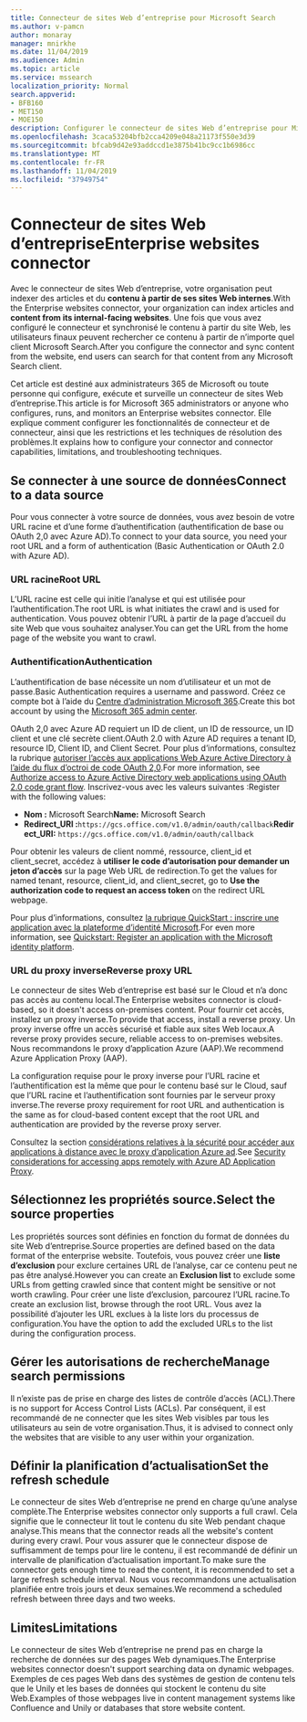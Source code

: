 ```yaml
---
title: Connecteur de sites Web d’entreprise pour Microsoft Search
ms.author: v-pamcn
author: monaray
manager: mnirkhe
ms.date: 11/04/2019
ms.audience: Admin
ms.topic: article
ms.service: mssearch
localization_priority: Normal
search.appverid:
- BFB160
- MET150
- MOE150
description: Configurer le connecteur de sites Web d’entreprise pour Microsoft Search
ms.openlocfilehash: 3caca53204bfb2cca4209e048a21173f550e3d39
ms.sourcegitcommit: bfcab9d42e93addccd1e3875b41bc9cc1b6986cc
ms.translationtype: MT
ms.contentlocale: fr-FR
ms.lasthandoff: 11/04/2019
ms.locfileid: "37949754"
---
```

# <a name="enterprise-websites-connector"></a><span data-ttu-id="bc5e5-103">Connecteur de sites Web d’entreprise</span><span class="sxs-lookup"><span data-stu-id="bc5e5-103">Enterprise websites connector</span></span>

<span data-ttu-id="bc5e5-104">Avec le connecteur de sites Web d’entreprise, votre organisation peut indexer des articles et du **contenu à partir de ses sites Web internes**.</span><span class="sxs-lookup"><span data-stu-id="bc5e5-104">With the Enterprise websites connector, your organization can index articles and **content from its internal-facing websites**.</span></span> <span data-ttu-id="bc5e5-105">Une fois que vous avez configuré le connecteur et synchronisé le contenu à partir du site Web, les utilisateurs finaux peuvent rechercher ce contenu à partir de n’importe quel client Microsoft Search.</span><span class="sxs-lookup"><span data-stu-id="bc5e5-105">After you configure the connector and sync content from the website, end users can search for that content from any Microsoft Search client.</span></span>

<span data-ttu-id="bc5e5-106">Cet article est destiné aux administrateurs 365 de Microsoft ou toute personne qui configure, exécute et surveille un connecteur de sites Web d’entreprise.</span><span class="sxs-lookup"><span data-stu-id="bc5e5-106">This article is for Microsoft 365 administrators or anyone who configures, runs, and monitors an Enterprise websites connector.</span></span> <span data-ttu-id="bc5e5-107">Elle explique comment configurer les fonctionnalités de connecteur et de connecteur, ainsi que les restrictions et les techniques de résolution des problèmes.</span><span class="sxs-lookup"><span data-stu-id="bc5e5-107">It explains how to configure your connector and connector capabilities, limitations, and troubleshooting techniques.</span></span>  

## <a name="connect-to-a-data-source"></a><span data-ttu-id="bc5e5-108">Se connecter à une source de données</span><span class="sxs-lookup"><span data-stu-id="bc5e5-108">Connect to a data source</span></span> 
<span data-ttu-id="bc5e5-109">Pour vous connecter à votre source de données, vous avez besoin de votre URL racine et d’une forme d’authentification (authentification de base ou OAuth 2,0 avec Azure AD).</span><span class="sxs-lookup"><span data-stu-id="bc5e5-109">To connect to your data source, you need your root URL and a form of authentication (Basic Authentication or OAuth 2.0 with Azure AD).</span></span>

### <a name="root-url"></a><span data-ttu-id="bc5e5-110">URL racine</span><span class="sxs-lookup"><span data-stu-id="bc5e5-110">Root URL</span></span>
<span data-ttu-id="bc5e5-111">L’URL racine est celle qui initie l’analyse et qui est utilisée pour l’authentification.</span><span class="sxs-lookup"><span data-stu-id="bc5e5-111">The root URL is what initiates the crawl and is used for authentication.</span></span> <span data-ttu-id="bc5e5-112">Vous pouvez obtenir l’URL à partir de la page d’accueil du site Web que vous souhaitez analyser.</span><span class="sxs-lookup"><span data-stu-id="bc5e5-112">You can get the URL from the home page of the website you want to crawl.</span></span>

### <a name="authentication"></a><span data-ttu-id="bc5e5-113">Authentification</span><span class="sxs-lookup"><span data-stu-id="bc5e5-113">Authentication</span></span> 
<span data-ttu-id="bc5e5-114">L’authentification de base nécessite un nom d’utilisateur et un mot de passe.</span><span class="sxs-lookup"><span data-stu-id="bc5e5-114">Basic Authentication requires a username and password.</span></span> <span data-ttu-id="bc5e5-115">Créez ce compte bot à l’aide du [Centre d’administration Microsoft 365](https://admin.microsoft.com).</span><span class="sxs-lookup"><span data-stu-id="bc5e5-115">Create this bot account by using the [Microsoft 365 admin center](https://admin.microsoft.com).</span></span>

<span data-ttu-id="bc5e5-116">OAuth 2,0 avec Azure AD requiert un ID de client, un ID de ressource, un ID client et une clé secrète client.</span><span class="sxs-lookup"><span data-stu-id="bc5e5-116">OAuth 2.0 with Azure AD requires a tenant ID, resource ID, Client ID, and Client Secret.</span></span>
<span data-ttu-id="bc5e5-117">Pour plus d’informations, consultez la rubrique [autoriser l’accès aux applications Web Azure Active Directory à l’aide du flux d’octroi de code OAuth 2,0](https://docs.microsoft.com/azure/active-directory/develop/v1-protocols-oauth-code).</span><span class="sxs-lookup"><span data-stu-id="bc5e5-117">For more information, see [Authorize access to Azure Active Directory web applications using OAuth 2.0 code grant flow](https://docs.microsoft.com/azure/active-directory/develop/v1-protocols-oauth-code).</span></span> <span data-ttu-id="bc5e5-118">Inscrivez-vous avec les valeurs suivantes :</span><span class="sxs-lookup"><span data-stu-id="bc5e5-118">Register with the following values:</span></span>
* <span data-ttu-id="bc5e5-119">**Nom :** Microsoft Search</span><span class="sxs-lookup"><span data-stu-id="bc5e5-119">**Name:** Microsoft Search</span></span>
* <span data-ttu-id="bc5e5-120">**Redirect_URI :**`https://gcs.office.com/v1.0/admin/oauth/callback`</span><span class="sxs-lookup"><span data-stu-id="bc5e5-120">**Redirect_URI:** `https://gcs.office.com/v1.0/admin/oauth/callback`</span></span>

<span data-ttu-id="bc5e5-121">Pour obtenir les valeurs de client nommé, ressource, client_id et client_secret, accédez à **utiliser le code d’autorisation pour demander un jeton d’accès** sur la page Web URL de redirection.</span><span class="sxs-lookup"><span data-stu-id="bc5e5-121">To get the values for named tenant, resource, client_id, and client_secret, go to **Use the authorization code to request an access token** on the redirect URL webpage.</span></span>

<span data-ttu-id="bc5e5-122">Pour plus d’informations, consultez [la rubrique QuickStart : inscrire une application avec la plateforme d’identité Microsoft](https://docs.microsoft.com/azure/active-directory/develop/quickstart-register-app).</span><span class="sxs-lookup"><span data-stu-id="bc5e5-122">For even more information, see [Quickstart: Register an application with the Microsoft identity platform](https://docs.microsoft.com/azure/active-directory/develop/quickstart-register-app).</span></span>

### <a name="reverse-proxy-url"></a><span data-ttu-id="bc5e5-123">URL du proxy inverse</span><span class="sxs-lookup"><span data-stu-id="bc5e5-123">Reverse proxy URL</span></span> 
<span data-ttu-id="bc5e5-124">Le connecteur de sites Web d’entreprise est basé sur le Cloud et n’a donc pas accès au contenu local.</span><span class="sxs-lookup"><span data-stu-id="bc5e5-124">The Enterprise websites connector is cloud-based, so it doesn't access on-premises content.</span></span> <span data-ttu-id="bc5e5-125">Pour fournir cet accès, installez un proxy inverse.</span><span class="sxs-lookup"><span data-stu-id="bc5e5-125">To provide that access, install a reverse proxy.</span></span> <span data-ttu-id="bc5e5-126">Un proxy inverse offre un accès sécurisé et fiable aux sites Web locaux.</span><span class="sxs-lookup"><span data-stu-id="bc5e5-126">A reverse proxy provides secure, reliable access to on-premises websites.</span></span> <span data-ttu-id="bc5e5-127">Nous recommandons le proxy d’application Azure (AAP).</span><span class="sxs-lookup"><span data-stu-id="bc5e5-127">We recommend Azure Application Proxy (AAP).</span></span>

<span data-ttu-id="bc5e5-128">La configuration requise pour le proxy inverse pour l’URL racine et l’authentification est la même que pour le contenu basé sur le Cloud, sauf que l’URL racine et l’authentification sont fournies par le serveur proxy inverse.</span><span class="sxs-lookup"><span data-stu-id="bc5e5-128">The reverse proxy requirement for root URL and authentication is the same as for cloud-based content except that the root URL and authentication are provided by the reverse proxy server.</span></span>

<span data-ttu-id="bc5e5-129">Consultez la section [considérations relatives à la sécurité pour accéder aux applications à distance avec le proxy d’application Azure ad](https://docs.microsoft.com/azure/active-directory/manage-apps/application-proxy-security).</span><span class="sxs-lookup"><span data-stu-id="bc5e5-129">See [Security considerations for accessing apps remotely with Azure AD Application Proxy](https://docs.microsoft.com/azure/active-directory/manage-apps/application-proxy-security).</span></span>

## <a name="select-the-source-properties"></a><span data-ttu-id="bc5e5-130">Sélectionnez les propriétés source.</span><span class="sxs-lookup"><span data-stu-id="bc5e5-130">Select the source properties</span></span> 
<span data-ttu-id="bc5e5-131">Les propriétés sources sont définies en fonction du format de données du site Web d’entreprise.</span><span class="sxs-lookup"><span data-stu-id="bc5e5-131">Source properties are defined based on the data format of the enterprise website.</span></span> <span data-ttu-id="bc5e5-132">Toutefois, vous pouvez créer une **liste d’exclusion** pour exclure certaines URL de l’analyse, car ce contenu peut ne pas être analysé.</span><span class="sxs-lookup"><span data-stu-id="bc5e5-132">However you can create an **Exclusion list** to exclude some URLs from getting crawled since that content might be sensitive or not worth crawling.</span></span> <span data-ttu-id="bc5e5-133">Pour créer une liste d’exclusion, parcourez l’URL racine.</span><span class="sxs-lookup"><span data-stu-id="bc5e5-133">To create an exclusion list, browse through the root URL.</span></span> <span data-ttu-id="bc5e5-134">Vous avez la possibilité d’ajouter les URL exclues à la liste lors du processus de configuration.</span><span class="sxs-lookup"><span data-stu-id="bc5e5-134">You have the option to add the excluded URLs to the list during the configuration process.</span></span>

## <a name="manage-search-permissions"></a><span data-ttu-id="bc5e5-135">Gérer les autorisations de recherche</span><span class="sxs-lookup"><span data-stu-id="bc5e5-135">Manage search permissions</span></span> 
<span data-ttu-id="bc5e5-136">Il n’existe pas de prise en charge des listes de contrôle d’accès (ACL).</span><span class="sxs-lookup"><span data-stu-id="bc5e5-136">There is no support for Access Control Lists (ACLs).</span></span> <span data-ttu-id="bc5e5-137">Par conséquent, il est recommandé de ne connecter que les sites Web visibles par tous les utilisateurs au sein de votre organisation.</span><span class="sxs-lookup"><span data-stu-id="bc5e5-137">Thus, it is advised to connect only the websites that are visible to any user within your organization.</span></span>

## <a name="set-the-refresh-schedule"></a><span data-ttu-id="bc5e5-138">Définir la planification d’actualisation</span><span class="sxs-lookup"><span data-stu-id="bc5e5-138">Set the refresh schedule</span></span>
<span data-ttu-id="bc5e5-139">Le connecteur de sites Web d’entreprise ne prend en charge qu’une analyse complète.</span><span class="sxs-lookup"><span data-stu-id="bc5e5-139">The Enterprise websites connector only supports a full crawl.</span></span> <span data-ttu-id="bc5e5-140">Cela signifie que le connecteur lit tout le contenu du site Web pendant chaque analyse.</span><span class="sxs-lookup"><span data-stu-id="bc5e5-140">This means that the connector reads all the website's content during every crawl.</span></span> <span data-ttu-id="bc5e5-141">Pour vous assurer que le connecteur dispose de suffisamment de temps pour lire le contenu, il est recommandé de définir un intervalle de planification d’actualisation important.</span><span class="sxs-lookup"><span data-stu-id="bc5e5-141">To make sure the connector gets enough time to read the content, it is recommended to set a large refresh schedule interval.</span></span> <span data-ttu-id="bc5e5-142">Nous vous recommandons une actualisation planifiée entre trois jours et deux semaines.</span><span class="sxs-lookup"><span data-stu-id="bc5e5-142">We recommend a scheduled refresh between three days and two weeks.</span></span>

## <a name="limitations"></a><span data-ttu-id="bc5e5-143">Limites</span><span class="sxs-lookup"><span data-stu-id="bc5e5-143">Limitations</span></span> 
<span data-ttu-id="bc5e5-144">Le connecteur de sites Web d’entreprise ne prend pas en charge la recherche de données sur des pages Web dynamiques.</span><span class="sxs-lookup"><span data-stu-id="bc5e5-144">The Enterprise websites connector doesn't support searching data on dynamic webpages.</span></span> <span data-ttu-id="bc5e5-145">Exemples de ces pages Web dans des systèmes de gestion de contenu tels que le Unily et les bases de données qui stockent le contenu du site Web.</span><span class="sxs-lookup"><span data-stu-id="bc5e5-145">Examples of those webpages live in content management systems like Confluence and Unily or databases that store website content.</span></span>